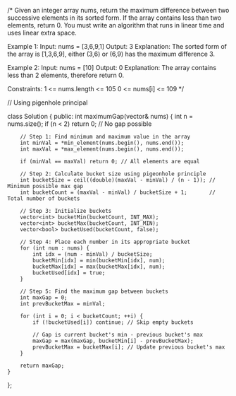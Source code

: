 /*
Given an integer array nums, return the maximum difference between two successive elements in its sorted form. If the array contains less than two elements, return 0.
You must write an algorithm that runs in linear time and uses linear extra space.

Example 1:
Input: nums = [3,6,9,1]
Output: 3
Explanation: The sorted form of the array is [1,3,6,9], either (3,6) or (6,9) has the maximum difference 3.

Example 2:
Input: nums = [10]
Output: 0
Explanation: The array contains less than 2 elements, therefore return 0.

Constraints:
1 <= nums.length <= 105
0 <= nums[i] <= 109
*/

// Using pigenhole principal

class Solution {
public:
    int maximumGap(vector<int>& nums) {
        int n = nums.size();
        if (n < 2) return 0; // No gap possible

        // Step 1: Find minimum and maximum value in the array
        int minVal = *min_element(nums.begin(), nums.end());
        int maxVal = *max_element(nums.begin(), nums.end());

        if (minVal == maxVal) return 0; // All elements are equal

        // Step 2: Calculate bucket size using pigeonhole principle
        int bucketSize = ceil((double)(maxVal - minVal) / (n - 1)); // Minimum possible max gap
        int bucketCount = (maxVal - minVal) / bucketSize + 1;       // Total number of buckets

        // Step 3: Initialize buckets
        vector<int> bucketMin(bucketCount, INT_MAX);
        vector<int> bucketMax(bucketCount, INT_MIN);
        vector<bool> bucketUsed(bucketCount, false);

        // Step 4: Place each number in its appropriate bucket
        for (int num : nums) {
            int idx = (num - minVal) / bucketSize;
            bucketMin[idx] = min(bucketMin[idx], num);
            bucketMax[idx] = max(bucketMax[idx], num);
            bucketUsed[idx] = true;
        }

        // Step 5: Find the maximum gap between buckets
        int maxGap = 0;
        int prevBucketMax = minVal;

        for (int i = 0; i < bucketCount; ++i) {
            if (!bucketUsed[i]) continue; // Skip empty buckets

            // Gap is current bucket's min - previous bucket's max
            maxGap = max(maxGap, bucketMin[i] - prevBucketMax);
            prevBucketMax = bucketMax[i]; // Update previous bucket's max
        }

        return maxGap;
    }
};